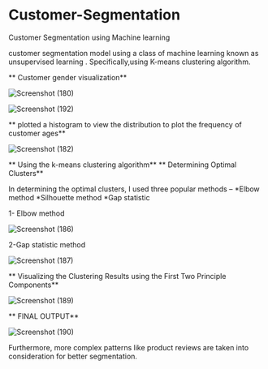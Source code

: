 # Customer-Segmentation
 Customer Segmentation using Machine learning
 
 customer segmentation model using a class of machine learning known as unsupervised learning . Specifically,using K-means clustering algorithm.
 
 ** Customer gender visualization**
 
 ![Screenshot (180)](https://user-images.githubusercontent.com/61081130/116181348-1bb84380-a738-11eb-9c09-2118f1e1fb2b.png)

![Screenshot (192)](https://user-images.githubusercontent.com/61081130/116181863-fd9f1300-a738-11eb-8316-f86a1c05ddfe.png)

** plotted a histogram to view the distribution to plot the frequency of customer ages**

![Screenshot (182)](https://user-images.githubusercontent.com/61081130/116182025-3c34cd80-a739-11eb-9e40-d076cbb5cffe.png)

** Using the k-means clustering algorithm**
** Determining Optimal Clusters**

In determining the optimal clusters, I used three popular methods –
*Elbow method
*Silhouette method
*Gap statistic

1- Elbow method

![Screenshot (186)](https://user-images.githubusercontent.com/61081130/116182156-6a1a1200-a739-11eb-8ea7-e61105bb3c23.png)

2-Gap statistic method

![Screenshot (187)](https://user-images.githubusercontent.com/61081130/116182592-28d63200-a73a-11eb-9191-069bbcc8315d.png)

** Visualizing the Clustering Results using the First Two Principle Components**

![Screenshot (189)](https://user-images.githubusercontent.com/61081130/116182788-794d8f80-a73a-11eb-9219-1f4d8531b0ca.png)


** FINAL OUTPUT**

![Screenshot (190)](https://user-images.githubusercontent.com/61081130/116182942-b6198680-a73a-11eb-85bf-56a76cfbd0f5.png)

Furthermore, more complex patterns like product reviews are taken into consideration for better segmentation.














